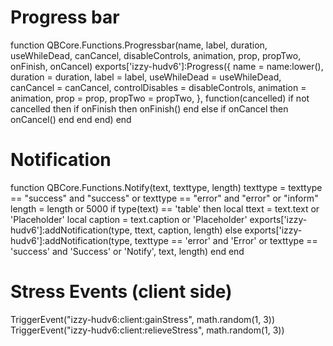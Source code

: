 # Progress bar

function QBCore.Functions.Progressbar(name, label, duration, useWhileDead, canCancel, disableControls, animation, prop, propTwo, onFinish, onCancel)
	exports['izzy-hudv6']:Progress({
		name = name:lower(),
		duration = duration,
		label = label,
		useWhileDead = useWhileDead,
		canCancel = canCancel,
		controlDisables = disableControls,
		animation = animation,
		prop = prop,
		propTwo = propTwo,
	}, function(cancelled)
		if not cancelled then
			if onFinish then
				onFinish()
			end
		else
			if onCancel then
				onCancel()
			end
		end
	end)
end

# Notification

function QBCore.Functions.Notify(text, texttype, length)
	texttype = texttype == "success" and "success" or texttype == "error" and "error" or "inform"
	length = length or 5000
	if type(text) == 'table' then
		local ttext = text.text or 'Placeholder'
		local caption = text.caption or 'Placeholder'
		exports['izzy-hudv6']:addNotification(type, ttext, caption, length)
	else
        exports['izzy-hudv6']:addNotification(type, texttype == 'error' and 'Error' or texttype == 'success' and 'Success' or 'Notify', text, length)
	end
end

# Stress Events (client side)

TriggerEvent("izzy-hudv6:client:gainStress", math.random(1, 3))
TriggerEvent("izzy-hudv6:client:relieveStress", math.random(1, 3))